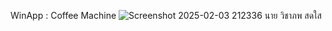 WinApp : Coffee Machine
![Screenshot 2025-02-03 212336](https://github.com/user-attachments/assets/9a75b98d-5e30-4057-a31e-d249ce0e7cea)
นาย วิชาภพ สดใส
